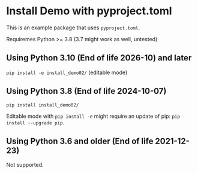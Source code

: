# Install Demo with pyproject.toml

This is an example package that uses `pyproject.toml`.

Requiremes Python >= 3.8 (3.7 might work as well, untested)

## Using Python 3.10 (End of life 2026-10) and later
`pip install -e install_demo02/` (editable mode)

## Using Python 3.8 (End of life 2024-10-07)
`pip install install_demo02/`

Editable mode with `pip install -e` might require an update of pip: `pip install --upgrade pip`.

## Using Python 3.6 and older (End of life 2021-12-23)
Not supported.


